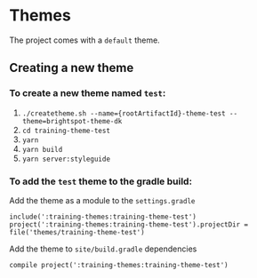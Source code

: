 # Themes

The project comes with a `default` theme.

## Creating a new theme
### To create a new theme named `test`:

1. `./createtheme.sh --name={rootArtifactId}-theme-test --theme=brightspot-theme-dk`
2. `cd training-theme-test`
3. `yarn`
4. `yarn build`
5. `yarn server:styleguide`

### To add the `test` theme to the gradle build:

Add the theme as a module to the `settings.gradle`
```
include(':training-themes:training-theme-test')
project(':training-themes:training-theme-test').projectDir = file('themes/training-theme-test')
```

Add the theme to `site/build.gradle` dependencies
```
compile project(':training-themes:training-theme-test')
```

